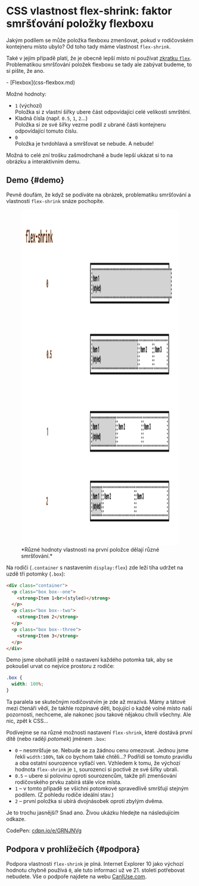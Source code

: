 # CSS vlastnost flex-shrink: faktor smršťování položky flexboxu

Jakým podílem se může položka flexboxu zmenšovat, pokud v rodičovském kontejneru místo ubylo? Od toho tady máme vlastnost `flex-shrink`.

<!-- AdSnippet -->

Také v jejím případě platí, že je obecně lepší místo ní používat [zkratku `flex`](css-flex.md). Problematikou smršťování položek flexboxu se tady ale zabývat budeme, to si pište, že ano.

<div class="related web-only" markdown="1">
- [Flexbox](css-flexbox.md)
</div>

Možné hodnoty:

- `1` (výchozí)  
Položka si z vlastní šířky ubere část odpovídající celé velikosti smrštění.
- Kladná čísla (např. `0.5`, `1`, `2`…)  
Položka si ze své šířky vezme podíl z ubrané části kontejneru odpovídající tomuto číslu.
- `0`  
Položka je tvrdohlavá a smršťovat se nebude. A nebude!

Možná to celé zní trošku zašmodrchaně a bude lepší ukázat si to na obrázku a interaktivním demu.

## Demo {#demo}

Pevně doufám, že když se podíváte na obrázek, problematiku smršťování a vlastnosti `flex-shrink` snáze pochopíte.

<figure>
<img src="../dist/images/original/vdlayout/css-flex-shrink.png" width="1600" height="900" alt="CSS vlastnost flex-shrink">
<figcaption markdown="1">
*Různé hodnoty vlastnosti na první položce dělají různé smršťování.*
</figcaption>
</figure>

Na rodiči (`.container` s nastavením `display:flex`) zde leží tíha udržet na uzdě tři potomky (`.box`):

```html
<div class="container">
  <p class="box box--one">
    <strong>Item 1<br>(styled)</strong>
  </p>
  <p class="box box--two">
    <strong>Item 2</strong>
  </p>
  <p class="box box--three">
    <strong>Item 3</strong>
  </p>  
</div>
```

Demo jsme obohatili ještě o nastavení každého potomka tak, aby se pokoušel urvat co nejvíce prostoru z rodiče:

```css
.box {
  width: 100%;
}
```

Ta paralela se skutečným rodičovstvím je zde až mrazivá. Mámy a tátové mezi čtenáři vědí, že takhle rozpínavé děti, bojující o každé volné místo naší pozornosti, nechceme, ale nakonec jsou takové nějakou chvíli všechny. Ale nic, zpět k CSS…

<!-- AdSnippet -->

Podívejme se na různé možnosti nastavení `flex-shrink`, které dostává první dítě  (nebo raději _potomek_) jménem `.box`:

- `0` – nesmršťuje se. Nebude se za žádnou cenu omezovat. Jednou jsme řekli `width:100%`, tak co bychom také chtěli…? Podřídí se tomuto pravidlu a oba ostatní sourozence vytlačí ven. Vzhledem k tomu, že výchozí hodnota `flex-shrink` je `1`, sourozenci si poctivě ze své šířky ubrali.
- `0.5` – ubere si polovinu oproti sourozencům, takže při zmenšování rodičovského prvku zabírá stále více místa.
- `1` – v tomto případě se všichni potomkové spravedlivě smršťují stejným podílem. (Z pohledu rodiče ideální stav.)
- `2` – první položka si ubírá dvojnásobek oproti zbylým dvěma.

Je to trochu jasnější? Snad ano. Živou ukázku hledejte na následujícím odkaze.

CodePen: [cdpn.io/e/GRNJNVg](https://codepen.io/machal/pen/GRNJNVg?editors=0000)

## Podpora v prohlížečích {#podpora}

Podpora vlastnosti `flex-shrink` je plná. Internet Explorer 10 jako výchozí hodnotu chybně používá `0`, ale tuto informaci už ve 21. století potřebovat nebudete. Vše o podpoře najdete na webu [CanIUse.com](https://caniuse.com/mdn-css_properties_flex-shrink).

<!-- AdSnippet -->
